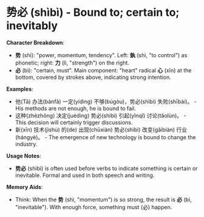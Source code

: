 # **势必 (shìbì) - Bound to; certain to; inevitably**

**Character Breakdown**:  
- **势** (shì): "power, momentum, tendency". Left: **埶** (shì, "to control") as phonetic; right: **力** (lì, "strength") on the right.  
- **必** (bì): "certain, must". Main component: "heart" radical **心** (xīn) at the bottom, covered by strokes above, indicating strong intention.

**Examples**:  
- 他(Tā) 办法(bànfǎ) 一定(yídìng) 不够(búgòu)，势必(shìbì) 失败(shībài)。 - His methods are not enough, he is bound to fail.  
- 这种(zhèzhǒng) 决定(juédìng) 势必(shìbì) 引起(yǐnqǐ) 讨论(tǎolùn)。 - This decision will certainly trigger discussions.  
- 新(xīn) 技术(jìshù) 的(de) 出现(chūxiàn) 势必(shìbì) 改变(gǎibiàn) 行业(hángyè)。 - The emergence of new technology is bound to change the industry.

**Usage Notes**:  
- **势必** (shìbì) is often used before verbs to indicate something is certain or inevitable. Formal and used in both speech and writing.

**Memory Aids**:  
- Think: When the **势** (shì, "momentum") is so strong, the result is **必** (bì, "inevitable"). With enough force, something must (必) happen.